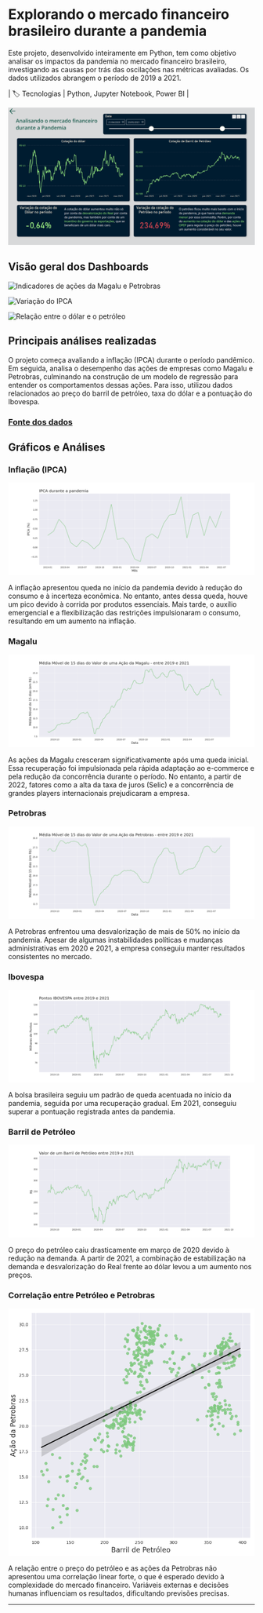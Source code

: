 # Explorando o mercado financeiro brasileiro durante a pandemia

Este projeto, desenvolvido inteiramente em Python, tem como objetivo analisar os impactos da pandemia no mercado financeiro brasileiro, investigando as causas por trás das oscilações nas métricas avaliadas. Os dados utilizados abrangem o período de 2019 a 2021.

| :label: Tecnologias   | Python, Jupyter Notebook, Power BI  |

![Resumo visual do projeto](https://github.com/BrenoMorim/mercado-financeiro-na-pandemia/blob/main/imagem-do-projeto.png?raw=true#vitrinedev)

## Visão geral dos Dashboards

![Indicadores de ações da Magalu e Petrobras](./paginas-dashboard/Bolsa.png)

![Variação do IPCA](./paginas-dashboard/IPCA.png)

![Relação entre o dólar e o petróleo](./paginas-dashboard/Dolar_Petroleo.png)

## Principais análises realizadas

O projeto começa avaliando a inflação (IPCA) durante o período pandêmico. Em seguida, analisa o desempenho das ações de empresas como Magalu e Petrobras, culminando na construção de um modelo de regressão para entender os comportamentos dessas ações. Para isso, utilizou dados relacionados ao preço do barril de petróleo, taxa do dólar e a pontuação do Ibovespa.

### [Fonte dos dados](http://www.infomoney.com.br)

## Gráficos e Análises

### Inflação (IPCA)
![Gráfico do IPCA](./graficos/ipca.png)

A inflação apresentou queda no início da pandemia devido à redução do consumo e à incerteza econômica. No entanto, antes dessa queda, houve um pico devido à corrida por produtos essenciais. Mais tarde, o auxílio emergencial e a flexibilização das restrições impulsionaram o consumo, resultando em um aumento na inflação.

### Magalu
![Gráfico das ações da Magalu](./graficos/mglu.png)

As ações da Magalu cresceram significativamente após uma queda inicial. Essa recuperação foi impulsionada pela rápida adaptação ao e-commerce e pela redução da concorrência durante o período. No entanto, a partir de 2022, fatores como a alta da taxa de juros (Selic) e a concorrência de grandes players internacionais prejudicaram a empresa.

### Petrobras
![Gráfico das ações da Petrobras](./graficos/petr.png)

A Petrobras enfrentou uma desvalorização de mais de 50% no início da pandemia. Apesar de algumas instabilidades políticas e mudanças administrativas em 2020 e 2021, a empresa conseguiu manter resultados consistentes no mercado.

### Ibovespa
![Gráfico da Ibovespa](./graficos/ibovespa.png)

A bolsa brasileira seguiu um padrão de queda acentuada no início da pandemia, seguida por uma recuperação gradual. Em 2021, conseguiu superar a pontuação registrada antes da pandemia.

### Barril de Petróleo
![Gráfico do preço do petróleo](./graficos/barril-petroleo.png)

O preço do petróleo caiu drasticamente em março de 2020 devido à redução na demanda. A partir de 2021, a combinação de estabilização na demanda e desvalorização do Real frente ao dólar levou a um aumento nos preços.

### Correlação entre Petróleo e Petrobras
![Correlação entre petróleo e ações da Petrobras](./graficos/correlacao.png)

A relação entre o preço do petróleo e as ações da Petrobras não apresentou uma correlação linear forte, o que é esperado devido à complexidade do mercado financeiro. Variáveis externas e decisões humanas influenciam os resultados, dificultando previsões precisas.

---

